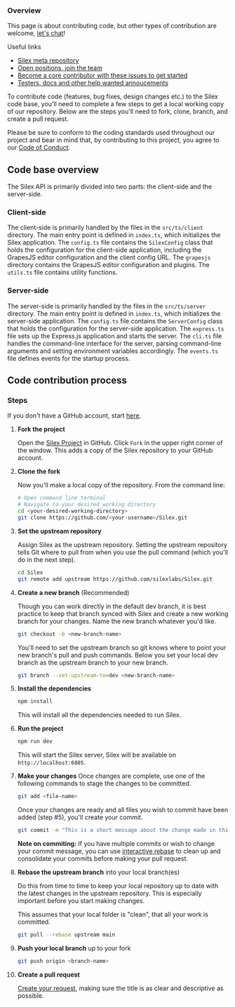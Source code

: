 ### Overview

This page is about contributing code, but other types of contribution are welcome, [let's chat](https://github.com/silexlabs/Silex/discussions)!

Useful links

* [Silex meta repository](https://github.com/silexlabs/silex-meta)
* [Open positions, join the team](https://github.com/silexlabs/Silex/issues?q=is%3Aissue+is%3Aopen+label%3A%22open+position%22)
* [Become a core contributor with these issues to get started](https://github.com/silexlabs/Silex/issues?q=is%3Aopen+is%3Aissue+label%3A%22good+first+issue%22)
* [Testers, docs and other help wanted annoucements](https://github.com/silexlabs/Silex/issues?q=is%3Aopen+is%3Aissue+label%3A%22help+wanted%22)

To contribute code (features, bug fixes, design changes etc.) to the Silex code base, you'll need to complete a few steps to get a local working copy of our repository. Below are the steps you'll need to fork, clone, branch, and create a pull request.

Please be sure to conform to the coding standards used throughout our project and bear in mind that, by contributing to this project, you agree to our [Code of Conduct](https://github.com/silexlabs/Silex/wiki/Silex-Code-of-Conduct).

## Code base overview

The Silex API is primarily divided into two parts: the client-side and the server-side.

### Client-side

The client-side is primarily handled by the files in the `src/ts/client` directory. The main entry point is defined in `index.ts`, which initializes the Silex application. The `config.ts` file contains the `SilexConfig` class that holds the configuration for the client-side application, including the GrapesJS editor configuration and the client config URL. The `grapesjs` directory contains the GrapesJS editor configuration and plugins. The `utils.ts` file contains utility functions.

### Server-side

The server-side is primarily handled by the files in the `src/ts/server` directory. The main entry point is defined in `index.ts`, which initializes the server-side application. The `config.ts` file contains the `ServerConfig` class that holds the configuration for the server-side application. The `express.ts` file sets up the Express.js application and starts the server. The `cli.ts` file handles the command-line interface for the server, parsing command-line arguments and setting environment variables accordingly. The `events.ts` file defines events for the startup process.

## Code contribution process

### Steps

   If you don't have a GitHub account, start [here](https://github.com/join).

1. **Fork the project**

	 Open the [Silex Project](https://github.com/silexlabs/Silex/) in GitHub. Click `Fork` in the upper right corner of the window. This adds a copy of the Silex repository to your GitHub account.

1. **Clone the fork**

   Now you'll make a local copy of the repository. From the command line:

   ```bash
   # Open command line terminal
   # Navigate to your desired working directory
   cd <your-desired-working-directory>
   git clone https://github.com/<your-username>/Silex.git
    ```

1. **Set the upstream repository**

   Assign Silex as the upstream repository. Setting the upstream repository tells Git where to pull from when you use the pull command (which you'll do in the next step).

	 ```bash
	 cd Silex
	 git remote add upstream https://github.com/silexlabs/Silex.git
	 ```

1. **Create a new branch** (Recommended)

	 Though you can work directly in the default dev branch, it is best practice to keep that branch synced with Silex and create a new working branch for your changes. Name the new branch whatever you'd like.

   ```bash
   git checkout -b <new-branch-name>
   ```

    You'll need to set the upstream branch so git knows where to point your new branch's pull and push commands. Below you set your local dev branch as the upstream branch to your new branch.

   ```bash
   git branch --set-upstream-to=dev <new-branch-name>
   ```

1. **Install the dependencies**

   ```bash
   npm install
   ```

   This will install all the dependencies needed to run Silex.

1. **Run the project**

   ```bash
   npm run dev
   ```

   This will start the Silex server, Silex will be available on `http://localhost:6805`.

1. **Make your changes**
   Once changes are complete, use one of the following commands to stage the changes to be committed.

   ```bash
   git add <file-name>
   ```

   Once your changes are ready and all files you wish to commit have been added (step #5), you'll create your commit.

   ```bash
   git commit -m "This is a short message about the change made in this commit"
   ```

   **Note on commiting:** If you have multiple commits or wish to change your commit message, you can use [interactive rebase](https://help.github.com/articles/about-git-rebase) to clean up and consolidate your commits before making your pull request.

1. **Rebase the upstream branch** into your local branch(es)

   Do this from time to time to keep your local repository up to date with the latest changes in the upstream repository. This is especially important before you start making changes.

   This assumes that your local folder is "clean", that all your work is committed.

   ```bash
   git pull --rebase upstream main
   ```

9. **Push your local branch** up to your fork

   ```bash
   git push origin <branch-name>
   ```

10. **Create a pull request**

	 [Create your request](https://help.github.com/articles/creating-a-pull-request/), making sure the title is as clear and descriptive as possible.
